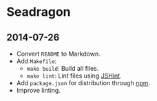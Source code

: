 # Seadragon

## 2014-07-26

-   Convert `README` to Markdown.
-   Add `Makefile`:
    -   `make build`: Build all files.
    -   `make lint`: Lint files using [JSHint].
-   Add `package.json` for distribution through [npm].
-   Improve linting.


[jshint]: http://www.jshint.com/
[npm]: https://www.npmjs.org/
